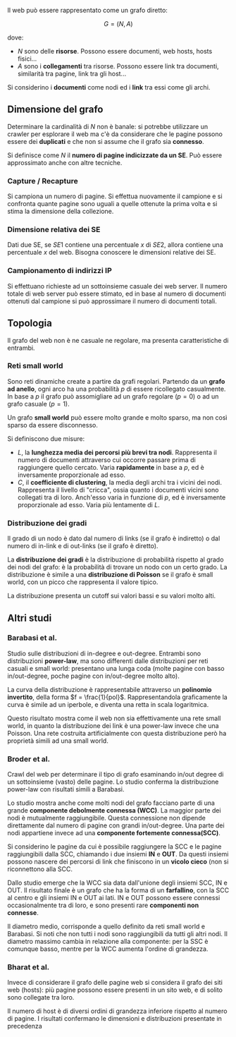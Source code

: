 Il web può essere rappresentato come un grafo diretto:

$$G=(N,A)$$

dove:
- $N$ sono delle **risorse**. Possono essere documenti, web hosts, hosts fisici...
- $A$ sono i **collegamenti** tra risorse. Possono essere link tra documenti, similarità tra pagine, link tra gli host...

Si considerino i **documenti** come nodi ed i **link** tra essi come gli archi.

## Dimensione del grafo
Determinare la cardinalità di $N$ non è banale: si potrebbe utilizzare un crawler per esplorare il web ma c'è da considerare che le pagine possono essere dei **duplicati** e che non si assume che il grafo sia **connesso**.

Si definisce come $N$ il **numero di pagine indicizzate da un SE**. 
Può essere approssimato anche con altre tecniche.

### Capture / Recapture
Si campiona un numero di pagine. Si effettua nuovamente il campione e si confronta quante pagine sono uguali a quelle ottenute la prima volta e si stima la dimensione della collezione.

### Dimensione relativa dei SE
Dati due SE, se $SE1$ contiene una percentuale $x$ di $SE2$, allora contiene una percentuale $x$ del web. Bisogna conoscere le dimensioni relative dei SE.

### Campionamento di indirizzi IP

Si effettuano richieste ad un sottoinsieme casuale dei web server. Il numero totale di web server può essere stimato, ed in base al numero di documenti ottenuti dal campione si può approssimare il numero di documenti totali.

## Topologia

Il grafo del web non è ne casuale ne regolare, ma presenta caratteristiche di entrambi. 

### Reti small world
Sono reti dinamiche create a partire da grafi regolari. Partendo da un **grafo ad anello**, ogni arco ha una probabilità $p$ di essere ricollegato casualmente. In base a $p$ il grafo può assomigliare ad un grafo regolare ($p = 0$) o ad un grafo casuale ($p = 1$).

Un grafo **small world** può essere molto grande e molto sparso, ma non così sparso da essere disconnesso.

Si definiscono due misure:
- $L$, la **lunghezza media dei percorsi più brevi tra nodi**. Rappresenta il numero di documenti attraverso cui occorre passare prima di raggiungere quello cercato. Varia **rapidamente** in base a $p$, ed è inversamente proporzionale ad esso.
- $C$, il **coefficiente di clustering**, la media degli archi tra i vicini dei nodi. Rappresenta il livello di "cricca", ossia quanto i documenti vicini sono collegati tra di loro. Anch'esso varia in funzione di $p$, ed è inversamente proporzionale ad esso. Varia più lentamente di $L$.

### Distribuzione dei gradi
Il grado di un nodo è dato dal numero di links (se il grafo è indiretto) o dal numero di in-link e di out-links (se il grafo è diretto).

La **distribuzione dei gradi** è la distribuzione di probabilità rispetto al grado dei nodi del grafo: è la probabilità di trovare un nodo con un certo grado. La distribuzione è simile a una **distribuzione di Poisson** se il grafo è small world, con un picco che rappresenta il valore tipico.

La distribuzione presenta un cutoff sui valori bassi e su valori molto alti.

## Altri studi

### Barabasi et al.
Studio sulle distribuzioni di in-degree e out-degree. Entrambi sono distribuzioni **power-law**, ma sono differenti dalle distribuzioni per reti casuali e small world: presentano una lunga coda (molte pagine con basso in/out-degree, poche pagine con in/out-degree molto alto).

La curva della distribuzione è rappresentabile attraverso un **polinomio invertito**, della forma $f = \frac{1}{pol}$. Rappresentandola graficamente la curva è simile ad un iperbole, e diventa una retta in scala logaritmica.

Questo risultato mostra come il web non sia effettivamente una rete small world, in quanto la distribuzione dei link è una power-law invece che una Poisson. Una rete costruita artificialmente con questa distribuzione però ha proprietà simili ad una small world.

### Broder et al.
Crawl del web per determinare il tipo di grafo esaminando in/out degree di un sottoinsieme (vasto) delle pagine. Lo studio conferma la distribuzione power-law con risultati simili a Barabasi.

Lo studio mostra anche come molti nodi del grafo facciano parte di una grande **componente debolmente connessa (WCC)**. La maggior parte dei nodi è mutualmente raggiungibile. Questa connessione non dipende direttamente dal numero di pagine con grandi in/out-degree.
Una parte dei nodi appartiene invece ad una **componente fortemente connessa(SCC)**.

Si considerino le pagine da cui è possibile raggiungere la SCC e le pagine raggiungibili dalla SCC, chiamando i due insiemi **IN** e **OUT**. Da questi insiemi possono nascere dei percorsi di link che finiscono in un **vicolo cieco** (non si riconnettono alla SCC.

Dallo studio emerge che la WCC sia data dall'unione degli insiemi SCC, IN e OUT. Il risultato finale è un grafo che ha la forma di un **farfallino**, con la SCC al centro e gli insiemi IN e OUT ai lati. IN e OUT possono essere connessi occasionalmente tra di loro, e sono presenti rare **componenti non connesse**.

Il diametro medio, corrisponde a quello definito da reti small world e Barabasi. Si noti che non tutti i nodi sono raggiungibili da tutti gli altri nodi. 
Il diametro massimo cambia in relazione alla componente: per la SSC è comunque basso, mentre per la WCC aumenta l'ordine di grandezza.

### Bharat et al.
Invece di considerare il grafo delle pagine web si considera il grafo dei siti web (hosts): più pagine possono essere presenti in un sito web, e di solito sono collegate tra loro. 

Il numero di host è di diversi ordini di grandezza inferiore rispetto al numero di pagine. I risultati confermano le dimensioni e distribuzioni presentate in precedenza